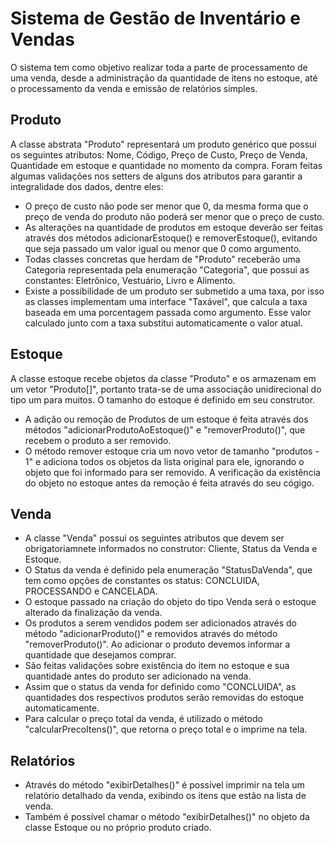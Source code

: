 # Sistema de Gestão de Inventário e Vendas

O sistema tem como objetivo realizar toda a parte de processamento de uma venda, desde a administração da quantidade de itens no estoque, até o processamento da venda e emissão de relatórios simples.

## Produto

A classe abstrata "Produto" representará um produto genérico que possui os seguintes atributos: Nome, Código, Preço de Custo, Preço de Venda, Quantidade em estoque e quantidade no momento da compra. Foram feitas algumas validações nos setters de alguns dos atributos para garantir a integralidade dos dados, dentre eles:

- O preço de custo não pode ser menor que 0, da mesma forma que o preço de venda do produto não poderá ser menor que o preço de custo.
- As alterações na quantidade de produtos em estoque deverão ser feitas através dos métodos adicionarEstoque() e removerEstoque(), evitando que seja passado um valor igual ou menor que 0 como argumento.
- Todas classes concretas que herdam de "Produto" receberão uma Categoria representada pela enumeração "Categoria", que possui as constantes: Eletrônico, Vestuário, Livro e Alimento.
- Existe a possibilidade de um produto ser submetido a uma taxa, por isso as classes implementam uma interface "Taxável", que calcula a taxa baseada em uma porcentagem passada como argumento. Esse valor calculado junto com a taxa substitui automaticamente o valor atual.

## Estoque

A classe estoque recebe objetos da classe "Produto" e os armazenam em um vetor "Produto[]", portanto trata-se de uma associação unidirecional do tipo um para muitos. O tamanho do estoque é definido em seu construtor.

- A adição ou remoção de Produtos de um estoque é feita através dos métodos "adicionarProdutoAoEstoque()" e "removerProduto()", que recebem o produto a ser removido.
- O método remover estoque cria um novo vetor de tamanho "produtos - 1" e adiciona todos os objetos da lista original para ele, ignorando o objeto que foi informado para ser removido. A verificação da existência do objeto no estoque antes da remoção é feita através do seu cógigo.

## Venda

- A classe "Venda" possui os seguintes atributos que devem ser obrigatoriamnete informados no construtor: Cliente, Status da Venda e Estoque.
- O Status da venda é definido pela enumeração "StatusDaVenda", que tem como opções de constantes os status: CONCLUIDA, PROCESSANDO e CANCELADA.
- O estoque passado na criação do objeto do tipo Venda será o estoque alterado da finalização da venda.
- Os produtos a serem vendidos podem ser adicionados através do método "adicionarProduto()" e removidos através do método "removerProduto()". Ao adicionar o produto devemos informar a quantidade que desejamos comprar.
- São feitas validações sobre existência do item no estoque e sua quantidade antes do produto ser adicionado na venda.
- Assim que o status da venda for definido como "CONCLUIDA", as quantidades dos respectivos produtos serão removidas do estoque automaticamente.
- Para calcular o preço total da venda, é utilizado o método "calcularPrecoItens()", que retorna o preço total e o imprime na tela.

## Relatórios

- Através do método "exibirDetalhes()" é possível imprimir na tela um relatório detalhado da venda, exibindo os itens que estão na lista de venda.
- Também é possível chamar o método "exibirDetalhes()" no objeto da classe Estoque ou no próprio produto criado.
